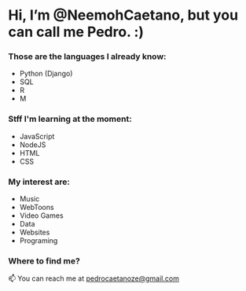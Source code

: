 # Hi, I’m @NeemohCaetano, but you can call me Pedro. :)

### Those are the languages I already know:
* Python (Django)
* SQL
* R
* M

### Stff I'm learning at the moment:

* JavaScript
* NodeJS
* HTML
* CSS

### My interest are:
* Music
* WebToons
* Video Games
* Data
* Websites
* Programing


### Where to find me?
📫 You can reach me at pedrocaetanoze@gmail.com

<!---
NeemohCaetano/NeemohCaetano is a ✨ special ✨ repository because its `README.md` (this file) appears on your GitHub profile.
You can click the Preview link to take a look at your changes.
--->
